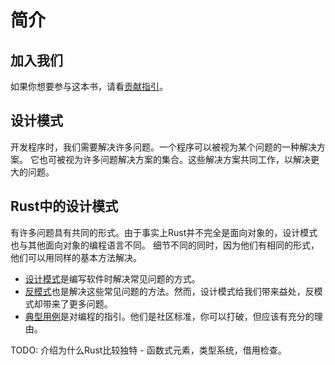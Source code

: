 # 简介

## 加入我们

[贡献指引]: https://github.com/poly000/patterns-zh/blob/master/CONTRIBUTING_zh.md

如果你想要参与这本书，请看[贡献指引]。

## 设计模式

开发程序时，我们需要解决许多问题。一个程序可以被视为某个问题的一种解决方案。
它也可被视为许多问题解决方案的集合。这些解决方案共同工作，以解决更大的问题。

## Rust中的设计模式

有许多问题具有共同的形式。由于事实上Rust并不完全是面向对象的，设计模式也与其他面向对象的编程语言不同。
细节不同的同时，因为他们有相同的形式，他们可以用同样的基本方法解决。

- [设计模式](./patterns/index_zh.md)是编写软件时解决常见问题的方式。
- [反模式](./anti_patterns/index.md)也是解决这些常见问题的方法。然而，设计模式给我们带来益处，反模式却带来了更多问题。
- [典型用例](./idioms/index.md)是对编程的指引。他们是社区标准，你可以打破，但应该有充分的理由。

TODO: 介绍为什么Rust比较独特 - 函数式元素，类型系统，借用检查。

